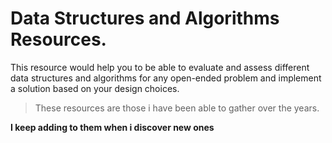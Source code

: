 # Data Structures and Algorithms Resources.
This resource would help you to be able to evaluate and assess different data structures and algorithms for any open-ended problem and implement a solution based on your design choices.

> These resources are those i have been able to gather over the years. 

**I keep adding to them when i discover new ones**
